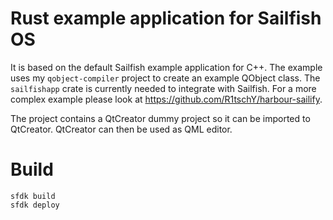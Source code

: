 # Rust example application for Sailfish OS

It is based on the default Sailfish example application for C++. The example uses my `qobject-compiler` project to create an example QObject class. The `sailfishapp` crate is currently needed to integrate with Sailfish. For a more complex example please look at https://github.com/R1tschY/harbour-sailify.

The project contains a QtCreator dummy project so it can be imported to QtCreator. QtCreator can then be used as QML editor.

# Build

    sfdk build
    sfdk deploy
